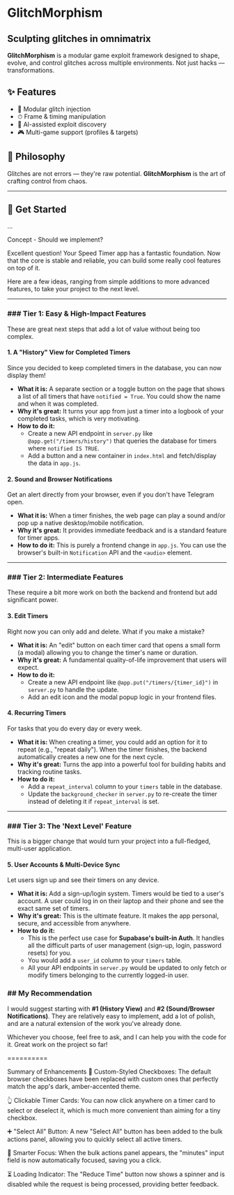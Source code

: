 # GlitchMorphism
## Sculpting glitches in omnimatrix 

**GlitchMorphism** is a modular game exploit framework designed to shape, evolve, and control glitches across multiple environments. Not just hacks — transformations.

## ✨ Features

- 🔧 Modular glitch injection
- ⏱ Frame & timing manipulation
- 🧠 AI-assisted exploit discovery
- 🎮 Multi-game support (profiles & targets)

## 🧪 Philosophy

Glitches are not errors — they're raw potential. **GlitchMorphism** is the art of crafting control from chaos.

---

## 🚀 Get Started
...

Concept - Should we implement?

Excellent question! Your Speed Timer app has a fantastic foundation. Now that the core is stable and reliable, you can build some really cool features on top of it.

Here are a few ideas, ranging from simple additions to more advanced features, to take your project to the next level.

---
### ### Tier 1: Easy & High-Impact Features

These are great next steps that add a lot of value without being too complex.

#### **1. A "History" View for Completed Timers**
Since you decided to keep completed timers in the database, you can now display them!

* **What it is:** A separate section or a toggle button on the page that shows a list of all timers that have `notified = True`. You could show the name and when it was completed.
* **Why it's great:** It turns your app from just a timer into a logbook of your completed tasks, which is very motivating.
* **How to do it:**
    * Create a new API endpoint in `server.py` like `@app.get("/timers/history")` that queries the database for timers where `notified IS TRUE`.
    * Add a button and a new container in `index.html` and fetch/display the data in `app.js`.

#### **2. Sound and Browser Notifications**
Get an alert directly from your browser, even if you don't have Telegram open.

* **What it is:** When a timer finishes, the web page can play a sound and/or pop up a native desktop/mobile notification.
* **Why it's great:** It provides immediate feedback and is a standard feature for timer apps.
* **How to do it:** This is purely a frontend change in `app.js`. You can use the browser's built-in `Notification` API and the `<audio>` element.

---
### ### Tier 2: Intermediate Features

These require a bit more work on both the backend and frontend but add significant power.

#### **3. Edit Timers**
Right now you can only add and delete. What if you make a mistake?

* **What it is:** An "edit" button on each timer card that opens a small form (a modal) allowing you to change the timer's name or duration.
* **Why it's great:** A fundamental quality-of-life improvement that users will expect.
* **How to do it:**
    * Create a new API endpoint like `@app.put("/timers/{timer_id}")` in `server.py` to handle the update.
    * Add an edit icon and the modal popup logic in your frontend files.

#### **4. Recurring Timers**
For tasks that you do every day or every week.

* **What it is:** When creating a timer, you could add an option for it to repeat (e.g., "repeat daily"). When the timer finishes, the backend automatically creates a new one for the next cycle.
* **Why it's great:** Turns the app into a powerful tool for building habits and tracking routine tasks.
* **How to do it:**
    * Add a `repeat_interval` column to your `timers` table in the database.
    * Update the `background_checker` in `server.py` to re-create the timer instead of deleting it if `repeat_interval` is set.

---
### ### Tier 3: The 'Next Level' Feature

This is a bigger change that would turn your project into a full-fledged, multi-user application.

#### **5. User Accounts & Multi-Device Sync**
Let users sign up and see their timers on any device.

* **What it is:** Add a sign-up/login system. Timers would be tied to a user's account. A user could log in on their laptop and their phone and see the exact same set of timers.
* **Why it's great:** This is the ultimate feature. It makes the app personal, secure, and accessible from anywhere.
* **How to do it:**
    * This is the perfect use case for **Supabase's built-in Auth**. It handles all the difficult parts of user management (sign-up, login, password resets) for you.
    * You would add a `user_id` column to your `timers` table.
    * All your API endpoints in `server.py` would be updated to only fetch or modify timers belonging to the currently logged-in user.

### ## My Recommendation

I would suggest starting with **#1 (History View)** and **#2 (Sound/Browser Notifications)**. They are relatively easy to implement, add a lot of polish, and are a natural extension of the work you've already done.

Whichever you choose, feel free to ask, and I can help you with the code for it. Great work on the project so far!


==========

Summary of Enhancements
🎨 Custom-Styled Checkboxes: The default browser checkboxes have been replaced with custom ones that perfectly match the app's dark, amber-accented theme.

👆 Clickable Timer Cards: You can now click anywhere on a timer card to select or deselect it, which is much more convenient than aiming for a tiny checkbox.

➕ "Select All" Button: A new "Select All" button has been added to the bulk actions panel, allowing you to quickly select all active timers.

🧠 Smarter Focus: When the bulk actions panel appears, the "minutes" input field is now automatically focused, saving you a click.

⏳ Loading Indicator: The "Reduce Time" button now shows a spinner and is disabled while the request is being processed, providing better feedback.
